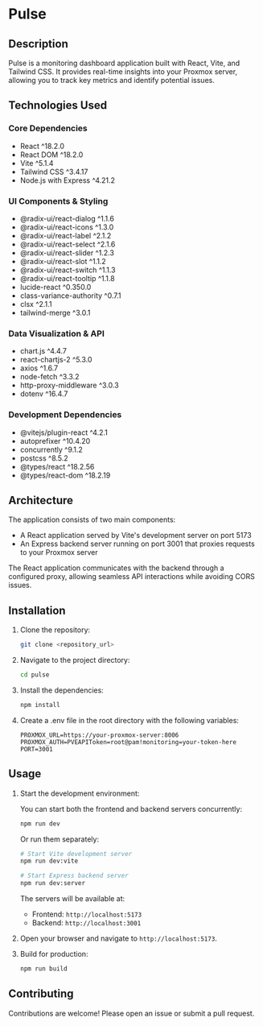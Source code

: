 # Pulse

## Description

Pulse is a monitoring dashboard application built with React, Vite, and Tailwind CSS. It provides real-time insights into your Proxmox server, allowing you to track key metrics and identify potential issues.

## Technologies Used

### Core Dependencies
* React ^18.2.0
* React DOM ^18.2.0
* Vite ^5.1.4
* Tailwind CSS ^3.4.17
* Node.js with Express ^4.21.2

### UI Components & Styling
* @radix-ui/react-dialog ^1.1.6
* @radix-ui/react-icons ^1.3.0
* @radix-ui/react-label ^2.1.2
* @radix-ui/react-select ^2.1.6
* @radix-ui/react-slider ^1.2.3
* @radix-ui/react-slot ^1.1.2
* @radix-ui/react-switch ^1.1.3
* @radix-ui/react-tooltip ^1.1.8
* lucide-react ^0.350.0
* class-variance-authority ^0.7.1
* clsx ^2.1.1
* tailwind-merge ^3.0.1

### Data Visualization & API
* chart.js ^4.4.7
* react-chartjs-2 ^5.3.0
* axios ^1.6.7
* node-fetch ^3.3.2
* http-proxy-middleware ^3.0.3
* dotenv ^16.4.7

### Development Dependencies
* @vitejs/plugin-react ^4.2.1
* autoprefixer ^10.4.20
* concurrently ^9.1.2
* postcss ^8.5.2
* @types/react ^18.2.56
* @types/react-dom ^18.2.19

## Architecture

The application consists of two main components:
- A React application served by Vite's development server on port 5173
- An Express backend server running on port 3001 that proxies requests to your Proxmox server

The React application communicates with the backend through a configured proxy, allowing seamless API interactions while avoiding CORS issues.

## Installation

1. Clone the repository:
    ```bash
    git clone <repository_url>
    ```

2. Navigate to the project directory:
    ```bash
    cd pulse
    ```

3. Install the dependencies:
    ```bash
    npm install
    ```

4. Create a .env file in the root directory with the following variables:
    ```
    PROXMOX_URL=https://your-proxmox-server:8006
    PROXMOX_AUTH=PVEAPIToken=root@pam!monitoring=your-token-here
    PORT=3001
    ```

## Usage

1. Start the development environment:

    You can start both the frontend and backend servers concurrently:
    ```bash
    npm run dev
    ```

    Or run them separately:
    ```bash
    # Start Vite development server
    npm run dev:vite

    # Start Express backend server
    npm run dev:server
    ```

    The servers will be available at:
    - Frontend: `http://localhost:5173`
    - Backend: `http://localhost:3001`

2. Open your browser and navigate to `http://localhost:5173`.

3. Build for production:
    ```bash
    npm run build
    ```

## Contributing

Contributions are welcome! Please open an issue or submit a pull request.